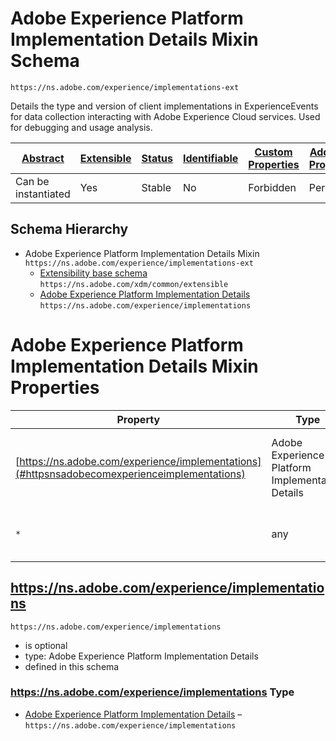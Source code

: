 
# Adobe Experience Platform Implementation Details Mixin Schema

```
https://ns.adobe.com/experience/implementations-ext
```

Details the type and version of client implementations in ExperienceEvents for data collection interacting with Adobe Experience Cloud services. Used for debugging and usage analysis.

| [Abstract](../../../abstract.md) | [Extensible](../../../extensions.md) | [Status](../../../status.md) | [Identifiable](../../../id.md) | [Custom Properties](../../../extensions.md) | [Additional Properties](../../../extensions.md) | Defined In |
|----------------------------------|--------------------------------------|------------------------------|--------------------------------|---------------------------------------------|-------------------------------------------------|------------|
| Can be instantiated | Yes | Stable | No | Forbidden | Permitted | [adobe/experience/implementations-ext.schema.json](adobe/experience/implementations-ext.schema.json) |
## Schema Hierarchy

* Adobe Experience Platform Implementation Details Mixin `https://ns.adobe.com/experience/implementations-ext`
  * [Extensibility base schema](../../datatypes/extensible.schema.md) `https://ns.adobe.com/xdm/common/extensible`
  * [Adobe Experience Platform Implementation Details](implementations.schema.md) `https://ns.adobe.com/experience/implementations`


# Adobe Experience Platform Implementation Details Mixin Properties

| Property | Type | Required | Defined by |
|----------|------|----------|------------|
| [https://ns.adobe.com/experience/implementations](#httpsnsadobecomexperienceimplementations) | Adobe Experience Platform Implementation Details | Optional | Adobe Experience Platform Implementation Details Mixin (this schema) |
| `*` | any | Additional | this schema *allows* additional properties |

## https://ns.adobe.com/experience/implementations


`https://ns.adobe.com/experience/implementations`
* is optional
* type: Adobe Experience Platform Implementation Details
* defined in this schema

### https://ns.adobe.com/experience/implementations Type


* [Adobe Experience Platform Implementation Details](implementations.schema.md) – `https://ns.adobe.com/experience/implementations`




